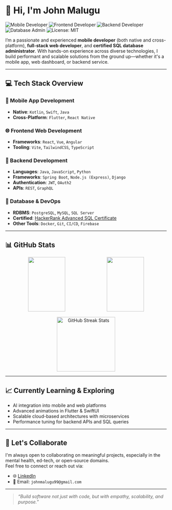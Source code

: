# 👋 Hi, I'm John Malugu

![Mobile Developer](https://img.shields.io/badge/Mobile_Developer-Native_&_Cross_Platform-00C897)
![Frontend Developer](https://img.shields.io/badge/Frontend-React/Vue/Angular/Vite-61DAFB)
![Backend Developer](https://img.shields.io/badge/Backend-SpringBoot/Node/Django-orange)
![Database Admin](https://img.shields.io/badge/SQL-HackerRank_Advanced_Certified-4B8BBE)
![License: MIT](https://img.shields.io/badge/License-MIT-green.svg)

I’m a passionate and experienced **mobile developer** (both native and cross-platform), **full-stack web developer**, and **certified SQL database administrator**. With hands-on experience across diverse technologies, I build performant and scalable solutions from the ground up—whether it's a mobile app, web dashboard, or backend service.

---

## 💻 Tech Stack Overview

### 📱 Mobile App Development
- **Native**: `Kotlin`, `Swift`, `Java`
- **Cross-Platform**: `Flutter`, `React Native`

### 🌐 Frontend Web Development
- **Frameworks**: `React`, `Vue`, `Angular`
- **Tooling**: `Vite`, `TailwindCSS`, `TypeScript`

### 🔧 Backend Development
- **Languages**: `Java`, `JavaScript`, `Python`
- **Frameworks**: `Spring Boot`, `Node.js (Express)`, `Django`
- **Authentication**: `JWT`, `OAuth2`
- **APIs**: `REST`, `GraphQL`

### 🧠 Database & DevOps
- **RDBMS**: `PostgreSQL`, `MySQL`, `SQL Server`
- **Certified**: [HackerRank Advanced SQL Certificate](https://www.hackerrank.com/certificates/iframe/8a6ce50def1a)
- **Other Tools**: `Docker`, `Git`, `CI/CD`, `Firebase`

---

## 📊 GitHub Stats

<p align="center">
  <img src="https://github-readme-stats.vercel.app/api?username=johnmalugu&show_icons=true&theme=radical" width="48%" height="170" />
  <img src="https://github-readme-stats.vercel.app/api/top-langs/?username=johnmalugu&layout=compact&theme=radical" width="48%" height="170" />
</p>
<p align="center">
  <a href="https://git.io/streak-stats">
    <picture>
      <source media="(prefers-color-scheme: dark)" srcset="https://streak-stats.demolab.com/?user=johnmalugu&theme=radical">
      <img src="https://streak-stats.demolab.com/?user=johnmalugu&theme=default" alt="GitHub Streak Stats" width="60%" height="170" />
    </picture>
  </a>
</p>






---

## 📈 Currently Learning & Exploring
- AI integration into mobile and web platforms
- Advanced animations in Flutter & SwiftUI
- Scalable cloud-based architectures with microservices
- Performance tuning for backend APIs and SQL queries

---

## 🤝 Let's Collaborate

I'm always open to collaborating on meaningful projects, especially in the mental health, ed-tech, or open-source domains.  
Feel free to connect or reach out via:

- 🌐 [LinkedIn](linkedin.com/in/john-malugu-895693246)
- 📧 Email: `johnmalugu99@gmail.com`

---

> _“Build software not just with code, but with empathy, scalability, and purpose.”_

